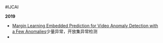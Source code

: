 #IJCAI



**2019**
* [Margin Learning Embedded Prediction for Video Anomaly Detection with a Few Anomalies](./IJCAI/2019/Margin%20Learning%20Embedded%20Prediction%20for%20Video%20Anomaly%20Detection%20with%20a%20Few%20Anomalies.pdf)少量异常，开放集异常检测
* 






